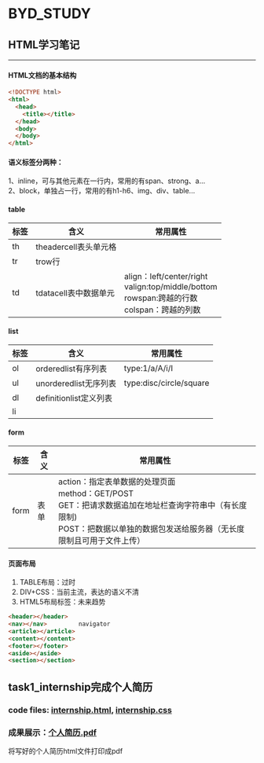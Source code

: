 # BYD_STUDY
## HTML学习笔记
***
#### HTML文档的基本结构  
  ```html
  <!DOCTYPE html>
  <html>
    <head>
      <title></title>
    </head>
    <body>
    </body>
  </html>
  ```
#### 语义标签分两种：  
  1、inline，可与其他元素在一行内，常用的有span、strong、a...  
  2、block，单独占一行，常用的有h1-h6、img、div、table...  
#### table  

标签 |含义 |常用属性
---|---|---
th |theadercell表头单元格 |  
tr |trow行 |  
td |tdatacell表中数据单元 |align：left/center/right<br>valign:top/middle/bottom<br>rowspan:跨越的行数<br>colspan：跨越的列数
#### list

标签 |含义 |常用属性
---|---|---
ol |orderedlist有序列表 |type:1/a/A/i/I
ul |unorderedlist无序列表 |type:disc/circle/square
dl |definitionlist定义列表 |
li | |
#### form

标签 |含义 |常用属性
---|---|---
form |表单 |action：指定表单数据的处理页面<br>method：GET/POST<br>GET：把请求数据追加在地址栏查询字符串中（有长度限制)<br>POST：把数据以单独的数据包发送给服务器（无长度限制且可用于文件上传）

#### 页面布局
1. TABLE布局：过时
2. DIV+CSS：当前主流，表达的语义不清
3. HTML5布局标签：未来趋势
```html
<header></header>
<nav></nav>         navigator
<article></article>
<content></content>
<footer></footer>
<aside></aside>
<section></section>
```
## task1_internship完成个人简历
### code files: [internship.html](task1_internship/internship.html), [internship.css](task1_internship/internship.css)
### 成果展示：[个人简历.pdf](task1_internship/个人简历.pdf)
将写好的个人简历html文件打印成pdf

